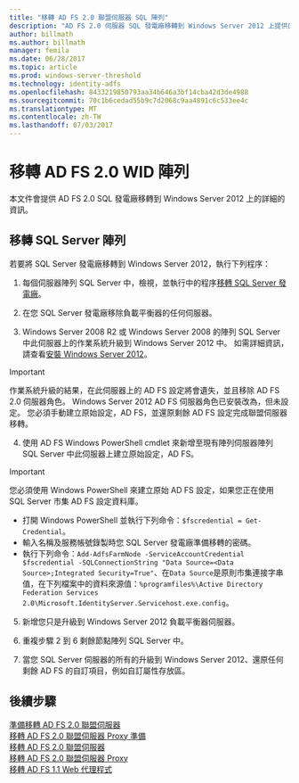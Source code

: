 ```yaml
---
title: "移轉 AD FS 2.0 聯盟伺服器 SQL 陣列"
description: "AD FS 2.0 伺服器 SQL 發電廠移轉到 Windows Server 2012 上提供的資訊"
author: billmath
ms.author: billmath
manager: femila
ms.date: 06/28/2017
ms.topic: article
ms.prod: windows-server-threshold
ms.technology: identity-adfs
ms.openlocfilehash: 8433219850793aa34b646a3bf14cba42d3de4988
ms.sourcegitcommit: 70c1b6cedad55b9c7d2068c9aa4891c6c533ee4c
ms.translationtype: MT
ms.contentlocale: zh-TW
ms.lasthandoff: 07/03/2017
---
```

# <a name="migrate-an-ad-fs-20-wid-farm"></a>移轉 AD FS 2.0 WID 陣列  
本文件會提供 AD FS 2.0 SQL 發電廠移轉到 Windows Server 2012 上的詳細的資訊。


## <a name="migrate-a-sql-server-farm"></a>移轉 SQL Server 陣列  
 若要將 SQL Server 發電廠移轉到 Windows Server 2012，執行下列程序：  
  
1.  每個伺服器陣列 SQL Server 中，檢視，並執行中的程序[移轉 SQL Server 發電廠](prepare-to-migrate-a-sql-server-farm.md)。  
  
2.  在您 SQL Server 發電廠移除負載平衡器的任何伺服器。  
  
3.  Windows Server 2008 R2 或 Windows Server 2008 的陣列 SQL Server 中此伺服器上的作業系統升級到 Windows Server 2012 中。 如需詳細資訊，請查看[安裝 Windows Server 2012](https://technet.microsoft.com/library/jj134246.aspx)。  
  
> [!IMPORTANT]
>  作業系統升級的結果，在此伺服器上的 AD FS 設定將會遺失，並且移除 AD FS 2.0 伺服器角色。 Windows Server 2012 AD FS 伺服器角色已安裝改為，但未設定。 您必須手動建立原始設定，AD FS，並還原剩餘 AD FS 設定完成聯盟伺服器移轉。  
  
4.  使用 AD FS Windows PowerShell cmdlet 來新增至現有陣列伺服器陣列 SQL Server 中此伺服器上建立原始設定，AD FS。  
  
> [!IMPORTANT]
>  您必須使用 Windows PowerShell 來建立原始 AD FS 設定，如果您正在使用 SQL Server 市集 AD FS 設定資料庫。  

  - 打開 Windows PowerShell 並執行下列命令：`$fscredential = Get-Credential`。  
  - 輸入名稱及服務帳號錄製時您 SQL Server 發電廠準備移轉的密碼。  
  - 執行下列命令：`Add-AdfsFarmNode -ServiceAccountCredential $fscredential -SQLConnectionString "Data Source=<Data Source>;Integrated Security=True"`、在`Data Source`是原則市集連接字串值，在下列檔案中的資料來源值：`%programfiles%\Active Directory Federation Services 2.0\Microsoft.IdentityServer.Servicehost.exe.config`。  
  
5.  新增您只是升級到 Windows Server 2012 負載平衡器伺服器。  
  
6.  重複步驟 2 到 6 剩餘節點陣列 SQL Server 中。  
  
7.  當您 SQL Server 伺服器的所有的升級到 Windows Server 2012、還原任何剩餘 AD FS 的自訂項目，例如自訂屬性存放區。  

## <a name="next-steps"></a>後續步驟
 [準備移轉 AD FS 2.0 聯盟伺服器](prepare-to-migrate-ad-fs-fed-server.md)   
 [移轉 AD FS 2.0 聯盟伺服器 Proxy 準備](prepare-to-migrate-ad-fs-fed-proxy.md)   
 [移轉 AD FS 2.0 聯盟伺服器](migrate-the-ad-fs-fed-server.md)   
 [移轉 AD FS 2.0 聯盟伺服器 Proxy](migrate-the-ad-fs-2-fed-server-proxy.md)   
 [移轉 AD FS 1.1 Web 代理程式](migrate-the-ad-fs-web-agent.md)



